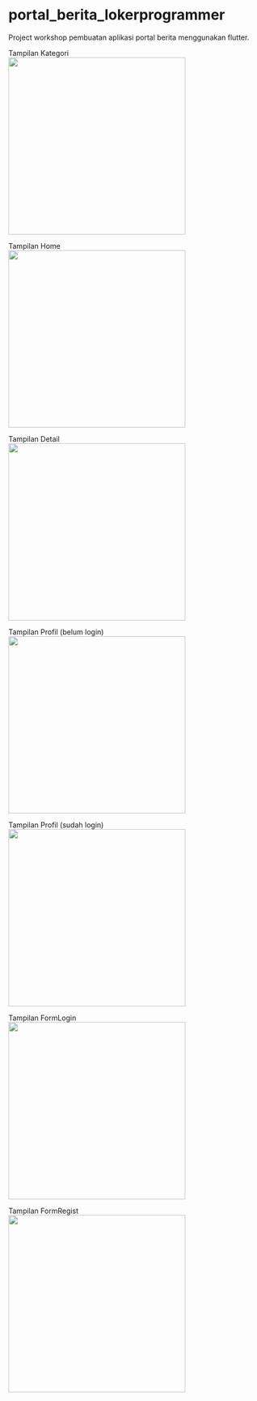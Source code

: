 # portal_berita_lokerprogrammer
Project workshop pembuatan aplikasi portal berita menggunakan flutter. 

Tampilan Kategori
<br>
<img src="mock_up_apk_fix/kat.png" width="350">

Tampilan Home
<br>
<img src="mock_up_apk_fix/home.png" width="350">

Tampilan Detail
<br>
<img src="mock_up_apk_fix/detail.png" width="350">

Tampilan Profil (belum login)
<br>
<img src="mock_up_apk_fix/profil_blm.png" width="350">

Tampilan Profil (sudah login)
<br>
<img src="mock_up_apk_fix/profil_sdh.png" width="350">

Tampilan FormLogin
<br>
<img src="mock_up_apk_fix/login.png" width="350">

Tampilan FormRegist
<br>
<img src="mock_up_apk_fix/regist.png" width="350">

